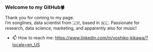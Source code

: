 ### Welcome to my GitHub🍀

Thank you for coming to my page.<br>
I’m songlines, data scientist from 🇯🇵, based in 🇳🇱.
Passionate for research, data science, marketing, and apparently also for music!

- 📫 How to reach me: https://www.linkedin.com/in/yoshiko-kikawa/?locale=en_US



<!--
**songlinesGOGO/songlinesGOGO** is a ✨ _special_ ✨ repository because its `README.md` (this file) appears on your GitHub profile.

Here are some ideas to get you started:

- 🔭 I’m currently working on ...
- 🌱 I’m currently learning ...
- 👯 I’m looking to collaborate on ...
- 🤔 I’m looking for help with ...
- 💬 Ask me about ...
- 📫 How to reach me: ...
- 😄 Pronouns: ...
- ⚡ Fun fact: ...
-->
